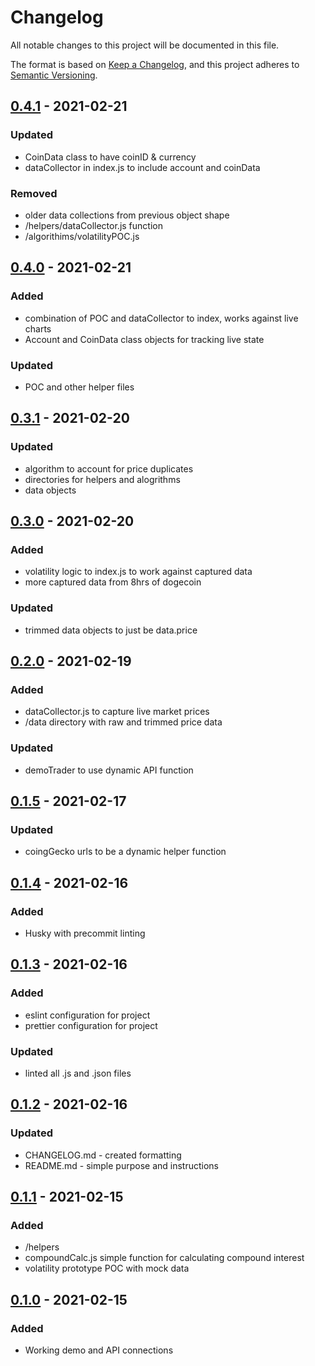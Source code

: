 # Changelog

All notable changes to this project will be documented in this file.

The format is based on [Keep a Changelog](https://keepachangelog.com/en/1.0.0/),
and this project adheres to [Semantic Versioning](https://semver.org/spec/v2.0.0.html).

## [0.4.1] - 2021-02-21

### Updated

-   CoinData class to have coinID & currency
-   dataCollector in index.js to include account and coinData

### Removed

-   older data collections from previous object shape
-   /helpers/dataCollector.js function
-   /algorithims/volatilityPOC.js

## [0.4.0] - 2021-02-21

### Added

-   combination of POC and dataCollector to index, works against live charts
-   Account and CoinData class objects for tracking live state

### Updated

-   POC and other helper files

## [0.3.1] - 2021-02-20

### Updated

-   algorithm to account for price duplicates
-   directories for helpers and alogrithms
-   data objects

## [0.3.0] - 2021-02-20

### Added

-   volatility logic to index.js to work against captured data
-   more captured data from 8hrs of dogecoin

### Updated

-   trimmed data objects to just be data.price

## [0.2.0] - 2021-02-19

### Added

-   dataCollector.js to capture live market prices
-   /data directory with raw and trimmed price data

### Updated

-   demoTrader to use dynamic API function

## [0.1.5] - 2021-02-17

### Updated

-   coingGecko urls to be a dynamic helper function

## [0.1.4] - 2021-02-16

### Added

-   Husky with precommit linting

## [0.1.3] - 2021-02-16

### Added

-   eslint configuration for project
-   prettier configuration for project

### Updated

-   linted all .js and .json files

## [0.1.2] - 2021-02-16

### Updated

-   CHANGELOG.md - created formatting
-   README.md - simple purpose and instructions

## [0.1.1] - 2021-02-15

### Added

-   /helpers
-   compoundCalc.js simple function for calculating compound interest
-   volatility prototype POC with mock data

## [0.1.0] - 2021-02-15

### Added

-   Working demo and API connections

[0.4.1]: https://github.com/JesseChamberlain/binance-trader/compare/v0.4.0...v0.4.1
[0.4.0]: https://github.com/JesseChamberlain/binance-trader/compare/v0.3.1...v0.4.0
[0.3.1]: https://github.com/JesseChamberlain/binance-trader/compare/v0.3.0...v0.3.1
[0.3.0]: https://github.com/JesseChamberlain/binance-trader/compare/v0.2.0...v0.3.0
[0.2.0]: https://github.com/JesseChamberlain/binance-trader/compare/v0.1.5...v0.2.0
[0.1.5]: https://github.com/JesseChamberlain/binance-trader/compare/v0.1.4...v0.1.5
[0.1.4]: https://github.com/JesseChamberlain/binance-trader/compare/v0.1.3...v0.1.4
[0.1.3]: https://github.com/JesseChamberlain/binance-trader/compare/v0.1.2...v0.1.3
[0.1.2]: https://github.com/JesseChamberlain/binance-trader/compare/v0.1.1...v0.1.2
[0.1.1]: https://github.com/JesseChamberlain/binance-trader/compare/v0.1.0...v0.1.1
[0.1.0]: https://github.com/JesseChamberlain/binance-trader/releases/tag/v0.1.0
